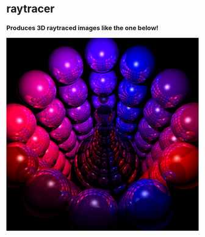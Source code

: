 # raytracer
### Produces 3D raytraced images like the one below!
![alt text](images/driver02_large.png "orbs!")
